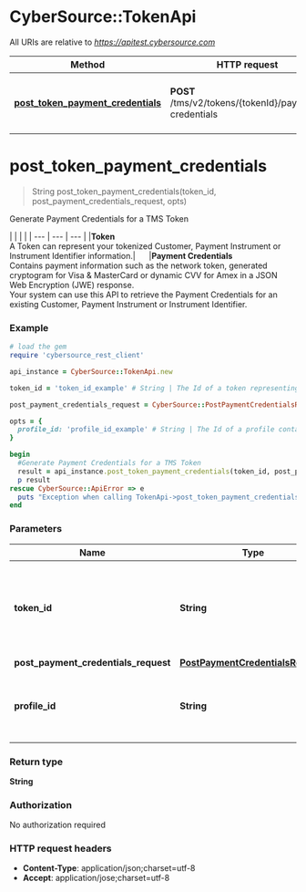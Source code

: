 # CyberSource::TokenApi

All URIs are relative to *https://apitest.cybersource.com*

Method | HTTP request | Description
------------- | ------------- | -------------
[**post_token_payment_credentials**](TokenApi.md#post_token_payment_credentials) | **POST** /tms/v2/tokens/{tokenId}/payment-credentials | Generate Payment Credentials for a TMS Token


# **post_token_payment_credentials**
> String post_token_payment_credentials(token_id, post_payment_credentials_request, opts)

Generate Payment Credentials for a TMS Token

|  |  |  |     | --- | --- | --- |     |**Token**<br>A Token can represent your tokenized Customer, Payment Instrument or Instrument Identifier information.|&nbsp;&nbsp;&nbsp;&nbsp;&nbsp;&nbsp;|**Payment Credentials**<br>Contains payment information such as the network token, generated cryptogram for Visa & MasterCard or dynamic CVV for Amex in a JSON Web Encryption (JWE) response.<br>Your system can use this API to retrieve the Payment Credentials for an existing Customer, Payment Instrument or Instrument Identifier. 

### Example
```ruby
# load the gem
require 'cybersource_rest_client'

api_instance = CyberSource::TokenApi.new

token_id = 'token_id_example' # String | The Id of a token representing a Customer, Payment Instrument or Instrument Identifier.

post_payment_credentials_request = CyberSource::PostPaymentCredentialsRequest.new # PostPaymentCredentialsRequest | 

opts = { 
  profile_id: 'profile_id_example' # String | The Id of a profile containing user specific TMS configuration.
}

begin
  #Generate Payment Credentials for a TMS Token
  result = api_instance.post_token_payment_credentials(token_id, post_payment_credentials_request, opts)
  p result
rescue CyberSource::ApiError => e
  puts "Exception when calling TokenApi->post_token_payment_credentials: #{e}"
end
```

### Parameters

Name | Type | Description  | Notes
------------- | ------------- | ------------- | -------------
 **token_id** | **String**| The Id of a token representing a Customer, Payment Instrument or Instrument Identifier. | 
 **post_payment_credentials_request** | [**PostPaymentCredentialsRequest**](PostPaymentCredentialsRequest.md)|  | 
 **profile_id** | **String**| The Id of a profile containing user specific TMS configuration. | [optional] 

### Return type

**String**

### Authorization

No authorization required

### HTTP request headers

 - **Content-Type**: application/json;charset=utf-8
 - **Accept**: application/jose;charset=utf-8



